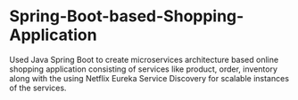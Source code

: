 # Spring-Boot-based-Shopping-Application
Used Java Spring Boot to create microservices architecture based online shopping application consisting of services like product, order, inventory along with the using Netflix Eureka Service Discovery for scalable instances of the services.
